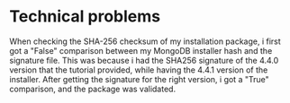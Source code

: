 # Technical problems
When checking the SHA-256 checksum of my installation package, i first got a "False" comparison between my MongoDB installer hash and the signature file.
This was because i had the SHA256 signature of the 4.4.0 version that the tutorial provided, while having the 4.4.1 version of the installer.
After getting the signature for the right version, i got a "True" comparison, and the package was validated. 
